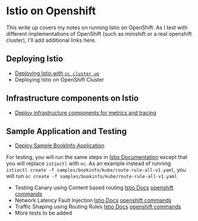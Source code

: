 # Istio on Openshift

This write up covers my notes on running Istio on OpenShift. As I test with different implementations of OpenShift (such as minishift or a real openshift cluster), I'll add additional links here.

## Deploying Istio

* [Deploying Istio with `oc cluster up`](./DeployingIstioWithOcclusterup.md)
* Deploying Istio on OpenShift Cluster

## Infrastructure components on Istio
* [Deploy infrastructure components for metrics and tracing](./InstallInfrastructureComponents.md)

## Sample Application and Testing
* [Deploy Sample BookInfo Application](./DeployingSampleApplication.md)

For testing, you will run the same steps in [Istio Documentation](https://istio.io/docs/guides/intelligent-routing.html) except that you will replace `istioctl` with `oc`. As an example 
instead of running `istioctl create -f samples/bookinfo/kube/route-rule-all-v1.yaml`, you will run `oc create -f samples/bookinfo/kube/route-rule-all-v1.yaml`

* Testing Canary using Content based routing [Istio Docs](https://istio.io/docs/tasks/traffic-management/request-routing.html#content-based-routing)	[openshift commands](./CanaryContentBasedRouting.md)
* Network Latency Fault Injection [Istio Docs](https://istio.io/docs/tasks/traffic-management/fault-injection.html)	[openshift commands](./FaultInjection.md)
* Traffic Shaping using Routing Rules [Istio Docs](https://istio.io/docs/tasks/traffic-management/traffic-shifting.html)	[openshift commands](./ABTesting.md)
* More tests to be added